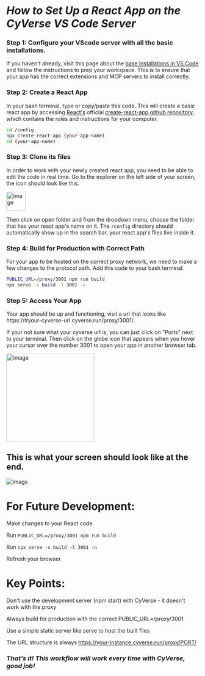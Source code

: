 # _How to Set Up a React App on the CyVerse VS Code Server_

### Step 1: Configure your VScode server with all the basic installations.
If you haven't already, visit this page about the [base installations in VS Code](Baseinstallations.md) and follow the instructions to prep your workspace. This is to ensure that your app has the correct extensions and MCP servers to install correctly.

### Step 2: Create a React App
In your bash terminal, type or copy/paste this code. This will create a basic react app by accessing [React's](https://react.dev/) official [create-react-app github repository](https://github.com/facebook/create-react-app), which contains the rules and instructions for your computer. 

```bash
cd /config
npx create-react-app (your-app-name)
cd (your-app-name)
```
### Step 3: Clone its files
In order to work with your newly created react app, you need to be able to edit the code in real time. Go to the explorer on the left side of your screen, the icon should look like this.

<img width="50" alt="image" src="https://github.com/user-attachments/assets/9fea97f5-f499-4877-a78e-d141515fa8ec" />

Then click on open folder and from the dropdown menu, choose the folder that has your react app's name on it. The `/config` directory should automatically show up in the search bar, your react app's files live inside it.


### Step 4: Build for Production with Correct Path
For your app to be hosted on the correct proxy network, we need to make a few changes to the protocol path. Add this code to your bash terminal.
```bash
PUBLIC_URL=/proxy/3001 npm run build
npx serve -s build -l 3001 -n
```

### Step 5: Access Your App
Your app should be up and functioning, visit a url that looks like https://#your-cyverse-url.cyverse.run/proxy/3001/.

If your not sure what your cyverse url is, you can just click on "Ports" next to your terminal. Then click on the globe icon that appears when you hover your cursor over the number 3001 to open your app in another browser tab.

<img width="230" alt="image" src="https://github.com/user-attachments/assets/f155d024-4b64-4f3f-a5f0-c99c4c203ba6" />


## This is what your screen should look like at the end.
![image](https://github.com/user-attachments/assets/41e5fe11-b450-4505-993b-6ea3cc34a733)

# For Future Development:

Make changes to your React code

Run `PUBLIC_URL=/proxy/3001 npm run build`

Run `npx serve -s build -l 3001 -n`

Refresh your browser

# Key Points:

Don't use the development server (npm start) with CyVerse - it doesn't work with the proxy

Always build for production with the correct PUBLIC_URL=/proxy/3001

Use a simple static server like serve to host the built files

The URL structure is always https://your-instance.cyverse.run/proxy/PORT/



### _That's it! This workflow will work every time with CyVerse, good job!_
